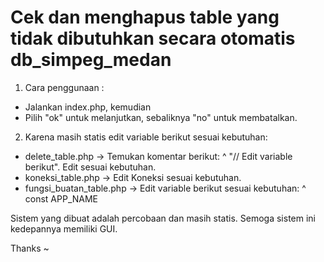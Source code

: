 # Cek dan menghapus table yang tidak dibutuhkan secara otomatis db_simpeg_medan

1) Cara penggunaan :

* Jalankan index.php, kemudian
* Pilih "ok" untuk melanjutkan, sebaliknya "no" untuk membatalkan.

2) Karena masih statis edit variable berikut sesuai kebutuhan:

* delete_table.php -> Temukan komentar berikut:
	^ "// Edit variable berikut". Edit sesuai kebutuhan.
* koneksi_table.php -> Edit Koneksi sesuai kebutuhan.
* fungsi_buatan_table.php -> Edit variable berikut sesuai kebutuhan:
	^ const APP_NAME


Sistem yang dibuat adalah percobaan dan masih statis. Semoga sistem ini kedepannya memiliki GUI.

Thanks ~